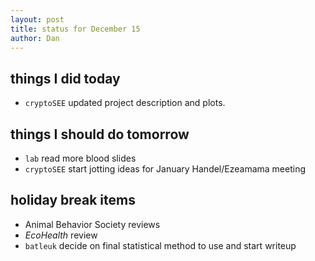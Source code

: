 ```yaml
---
layout: post
title: status for December 15
author: Dan
---
```


## things I did today

* `cryptoSEE` updated project description and plots. 

## things I should do tomorrow

* `lab` read more blood slides
* `cryptoSEE` start jotting ideas for January Handel/Ezeamama meeting

## holiday break items 
* Animal Behavior Society reviews
* *EcoHealth* review
* `batleuk` decide on final statistical method to use and start writeup

<i class='fa fa-code' style='color:pink'> </i>

